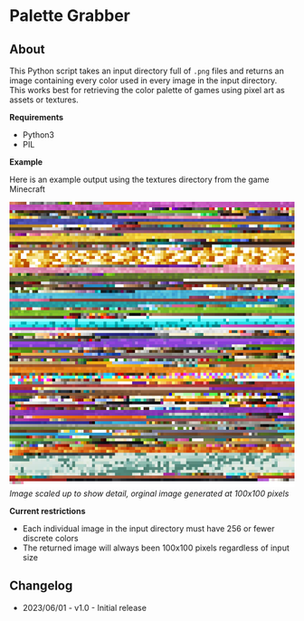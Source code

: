 # Palette Grabber
## About
This Python script takes an input directory full of `.png` files and returns an 
image containing every color used in every image in the input directory. This 
works best for retrieving the color palette of games using pixel art as assets 
or textures.

**Requirements**

- Python3
- PIL

**Example**

Here is an example output using the textures directory from the game Minecraft

![An exmaple output image](example.png)
*Image scaled up to show detail, orginal image generated at 100x100 pixels*

**Current restrictions**

- Each individual image in the input directory must have 256 or fewer discrete 
colors
- The returned image will always been 100x100 pixels regardless of input size

## Changelog
- 2023/06/01 - v1.0 - Initial release
